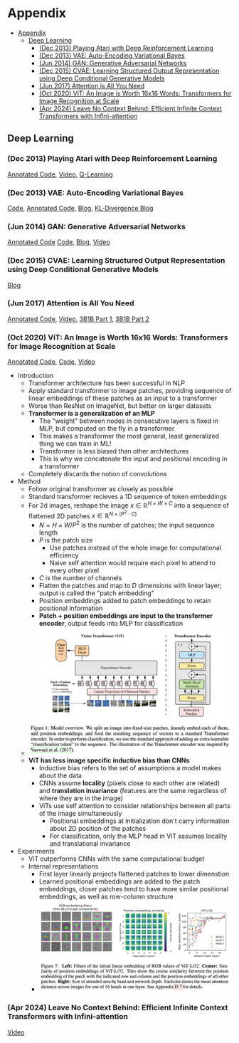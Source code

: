 # Appendix

- [Appendix](#appendix)
  - [Deep Learning](#deep-learning)
    - [(Dec 2013) Playing Atari with Deep Reinforcement Learning](#dec-2013-playing-atari-with-deep-reinforcement-learning)
    - [(Dec 2013) VAE: Auto-Encoding Variational Bayes](#dec-2013-vae-auto-encoding-variational-bayes)
    - [(Jun 2014) GAN: Generative Adversarial Networks](#jun-2014-gan-generative-adversarial-networks)
    - [(Dec 2015) CVAE: Learning Structured Output Representation using Deep Conditional Generative Models](#dec-2015-cvae-learning-structured-output-representation-using-deep-conditional-generative-models)
    - [(Jun 2017) Attention is All You Need](#jun-2017-attention-is-all-you-need)
    - [(Oct 2020) ViT: An Image is Worth 16x16 Words: Transformers for Image Recognition at Scale](#oct-2020-vit-an-image-is-worth-16x16-words-transformers-for-image-recognition-at-scale)
    - [(Apr 2024) Leave No Context Behind: Efficient Infinite Context Transformers with Infini-attention](#apr-2024-leave-no-context-behind-efficient-infinite-context-transformers-with-infini-attention)

## Deep Learning

### (Dec 2013) Playing Atari with Deep Reinforcement Learning

[Annotated Code](https://nn.labml.ai/rl/dqn/index.html), [Video](https://www.youtube.com/watch?v=rFwQDDbYTm4), [Q-Learning](https://www.youtube.com/watch?v=nOBm4aYEYR4)

### (Dec 2013) VAE: Auto-Encoding Variational Bayes

[Code](https://github.com/AntixK/PyTorch-VAE?tab=readme-ov-file), [Annotated Code](https://vxlabs.com/2017/12/08/variational-autoencoder-in-pytorch-commented-and-annotated/), [Blog](https://kvfrans.com/variational-autoencoders-explained/), [KL-Divergence Blog](https://kvfrans.com/deriving-the-kl/)

### (Jun 2014) GAN: Generative Adversarial Networks

[Annotated Code](https://nn.labml.ai/gan/original/index.html) [Code](https://github.com/eriklindernoren/PyTorch-GAN?tab=readme-ov-file), [Blog](https://kvfrans.com/generative-adversial-networks-explained/), [Video](https://www.youtube.com/watch?v=eyxmSmjmNS0)

### (Dec 2015) CVAE: Learning Structured Output Representation using Deep Conditional Generative Models

[Blog](https://agustinus.kristia.de/techblog/2016/12/17/conditional-vae/)

### (Jun 2017) Attention is All You Need

[Annotated Code](http://nlp.seas.harvard.edu/annotated-transformer/), [Video](https://www.youtube.com/watch?v=iDulhoQ2pro), [3B1B Part 1](https://youtu.be/wjZofJX0v4M?feature=shared), [3B1B Part 2](https://youtu.be/eMlx5fFNoYc?feature=shared)

### (Oct 2020) ViT: An Image is Worth 16x16 Words: Transformers for Image Recognition at Scale

[Annotated Code](https://nn.labml.ai/transformers/vit/index.html), [Code](https://github.com/google-research/vision_transformer), [Video](https://www.youtube.com/watch?v=TrdevFK_am4)

- Introduction
  - Transformer architecture has been successful in NLP
  - Apply standard transformer to image patches, providing sequence of linear embeddings of these patches as an input to a transformer
  - Worse than ResNet on ImageNet, but better on larger datasets
  - **Transformer is a generalization of an MLP**
    - The "weight" between nodes in consecutive layers is fixed in MLP, but computed on the fly in a transformer
    - This makes a transformer the most general, least generalized thing we can train in ML!
    - Transformer is less biased than other architectures
    - This is why we concatenate the input and positional encoding in a transformer
  - Completely discards the notion of convolutions
- Method
  - Follow original transformer as closely as possible
  - Standard transformer recieves a 1D sequence of token embeddings
  - For 2d images, reshape the image $x \in \mathbb{R}^{H \times W \times C}$ into a sequence of flattened 2D patches $x \in \mathbb{R}^{N \times (P^2 \cdot C)}$
    - $N = H \times W / P^2$ is the number of patches; the input sequence length
    - $P$ is the patch size
      - Use patches instead of the whole image for computational efficiency
      - Naive self attention would require each pixel to attend to every other pixel
    - $C$ is the number of channels
    - Flatten the patches and map to $D$ dimensions with linear layer; output is called the "patch embedding"
    - Position embeddings added to patch embeddings to retain positional information
    - **Patch + position embeddings are input to the transformer encoder**, output feeds into MLP for classification
  - <img src="figures/vit.png" width="700" alt="vit">
  - **ViT has less image specific inductive bias than CNNs**
    - Inductive bias refers to the set of assumptions a model makes about the data
    - CNNs assume **locality** (pixels close to each other are related) and **translation invariance** (features are the same regardless of where they are in the image)
    - ViTs use self attention to consider relationships between all parts of the image simultaneously
      - Positional embeddings at initialization don't carry information about 2D position of the patches
      - For classification, only the MLP head in ViT assumes locality and translational invariance
- Experiments
  - ViT outperforms CNNs with the same computational budget
  - Internal representations
    - First layer linearly projects flattened patches to lower dimenstion
    - Learned positional embeddings are added to the patch embeddings, closer patches tend to have more similar positional embeddings, as well as row-column structure
    - <img src="figures/vit_internal.png" width="700" alt="vit_internal">

### (Apr 2024) Leave No Context Behind: Efficient Infinite Context Transformers with Infini-attention

[Video](https://www.youtube.com/watch?v=r_UBBfTPcF0)
